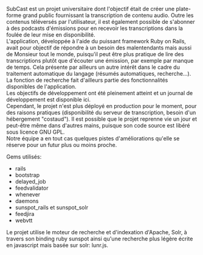 SubCast est un projet universitaire dont l'objectif était de créer une plate-forme grand public fournissant la transcription de contenu audio.
Outre les contenus téléversés par l'utilisateur, il est également possible de s'abonner à des podcasts d'émissions pour en recevoir les transcriptions dans la foulée de leur mise en disponibilité.  
L'application, développée à l'aide du puissant framework Ruby on Rails, avait pour objectif de répondre à un besoin des malentendants mais aussi de Monsieur tout le monde, puisqu'il peut être plus pratique de lire des transcriptions plutôt que d'écouter une émission, par exemple par manque de temps. Cela présente par ailleurs un autre intérêt dans le cadre du traitement automatique du langage (résumés automatiques, recherche...). La fonction de recherche fait d'ailleurs partie des fonctionnalités disponibles de l'application.  
Les objectifs de développement ont été pleinement atteint et un journal de développement est disponible ici.  
Cependant, le projet n'est plus déployé en production pour le moment, pour des raisons pratiques (disponibilité du serveur de transcription, besoin d'un hébergement "costaud"). Il est possible que le projet reprenne vie un jour et peut-être même dans d'autres mains, puisque son code source est libéré sous licence GNU GPL.  
Notre équipe a en tout cas quelques pistes d'améliorations qu'elle se réserve pour un futur plus ou moins proche.

Gems utilisés:

* rails
* bootstrap
* delayed_job
* feedvalidator
* whenever
* daemons
* sunspot_rails et sunspot_solr
* feedjira
* webvtt
  
Le projet utilise le moteur de recherche et d'indexation d'Apache, Solr, à travers son binding ruby sunspot ainsi qu'une recherche plus légère écrite en javascript mais basée sur solr: lunr.js.
